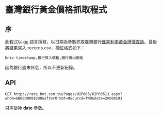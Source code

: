 # 臺灣銀行黃金價格抓取程式


## 序
此程式以 [go](https://golang.org) 語言撰寫，以日期為參數抓取臺灣銀行[匯率利率黃金牌價查詢](http://rate.bot.com.tw/)。最後將結果寫入 records.csv，欄位格式如下：

```Unix timestamp,銀行買入價格,銀行賣出價格```

因為銀行週末休息，所以不更新紀錄。

## API
```GET http://rate.bot.com.tw/Pages/UIP005/UIP00511.aspx?whom=GB0030001000&afterOrNot=0&curcd=TWD&date=20000101```

只需變換 **date** 參數。
